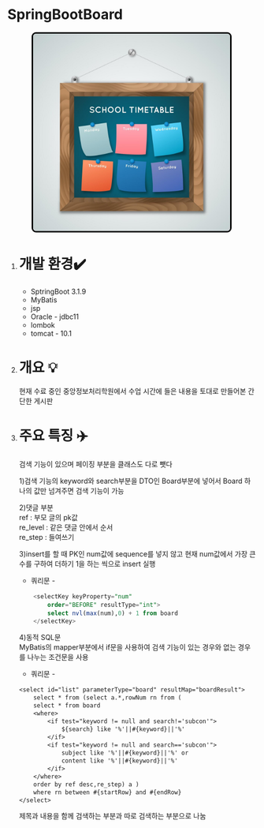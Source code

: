 # SpringBootBoard

<div style="text-align:center">
<img src="https://github.com/khj20231204/SpringBootBoard/blob/main/board.jpg?raw=true" style="border:3px solid black;border-radius:9px;width:400px"></div>

1. # 개발 환경✔️
	+ SptringBoot 3.1.9
	+ MyBatis
	+ jsp   
	+ Oracle - jdbc11  
	+ lombok
	+ tomcat - 10.1

1. # 개요 💡
	현재 수료 중인 중앙정보처리학원에서 수업 시간에 들은 내용을 토대로 만들어본 간단한 게시판
	
1. # 주요 특징 ✈️
	검색 기능이 있으며 페이징 부분을 클래스도 다로 뺏다 
	
	1)검색 기능의 keyword와 search부분을 DTO인 Board부분에 넣어서 Board 하나의 값만 넘겨주면 검색 기능이 가능   
	
	2)댓글 부분   
	ref : 부모 글의 pk값  
	re_level : 같은 댓글 안에서 순서   
	re_step : 들여쓰기   
	
	3)insert를 할 때 PK인 num값에 sequence를 넣지 않고 현재 num값에서 가장 큰 수를 구하여 	더하기 1을 하는 씩으로 insert 실행   
	- 쿼리문 -
	```sql
		<selectKey keyProperty="num" 
			order="BEFORE" resultType="int">
			select nvl(max(num),0) + 1 from board
		</selectKey>
	```
	
	4)동적 SQL문   
	MyBatis의 mapper부분에서 if문을 사용하여 검색 기능이 있는 경우와 없는 경우를 나누는 조건문을 사용
	- 쿼리문 -
	```
	<select id="list" parameterType="board" resultMap="boardResult">
		select * from (select a.*,rowNum rn from (
		select * from board
		<where>
			<if test="keyword != null and search!='subcon'">
				${search} like '%'||#{keyword}||'%'
			</if>
			<if test="keyword != null and search=='subcon'">
				subject like '%'||#{keyword}||'%' or
				content like '%'||#{keyword}||'%'
			</if>
		</where>
		order by ref desc,re_step) a )
		where rn between #{startRow} and #{endRow}
	</select>
	```
	제목과 내용을 함께 검색하는 부분과 따로 검색하는 부분으로 나눔   
	